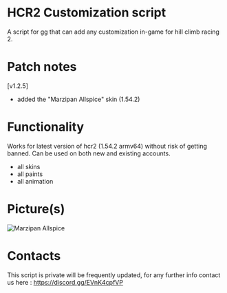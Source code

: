 # HCR2 Customization script
A script for gg that can add any customization in-game for hill climb racing 2.

# Patch notes
[v1.2.5]
* added the "Marzipan Allspice" skin (1.54.2)

# Functionality
Works for latest version of hcr2 (1.54.2 armv64) without risk of getting banned. Can be used on both new and existing accounts.

* all skins
* all paints
* all animation

# Picture(s)

![Marzipan Allspice](https://user-images.githubusercontent.com/41923731/209444078-88c4b295-d977-4462-a981-4572aabd793c.jpg)

# Contacts
This script is private will be frequently updated, for any further info contact us here :
https://discord.gg/EVnK4cpfVP
